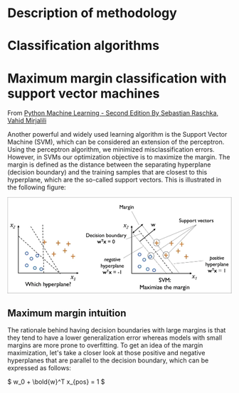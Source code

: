 # Description of methodology
# Classification algorithms
# Maximum margin classification with support vector machines
From [Python Machine Learning - Second Edition By Sebastian Raschka, Vahid Mirjalili](https://www.packtpub.com/big-data-and-business-intelligence/python-machine-learning-second-edition)

Another powerful and widely used learning algorithm is the Support Vector Machine (SVM), which can be considered an extension of the perceptron. Using the perceptron algorithm, we minimized misclassification errors. However, in SVMs our optimization objective is to maximize the margin. The margin is defined as the distance between the separating hyperplane (decision boundary) and the training samples that are closest to this hyperplane, which are the so-called support vectors. This is illustrated in the following figure:

<img src=img/support_vectors.jpg alt="support_vectors">

## Maximum margin intuition
The rationale behind having decision boundaries with large margins is that they tend to have a lower generalization error whereas models with small margins are more prone to overfitting. To get an idea of the margin maximization, let's take a closer look at those positive and negative hyperplanes that are parallel to the decision boundary, which can be expressed as follows:

$ w_0 + \bold{w}^T x_{pos} = 1 $
